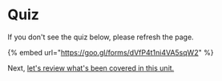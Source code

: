 # Quiz

If you don't see the quiz below, please refresh the page.

{% embed url="https://goo.gl/forms/dVfP4t1ni4VA5sqW2" %}



Next, [let's review what's been covered in this unit.](navigation-and-page-layout-cheatsheet.md)

